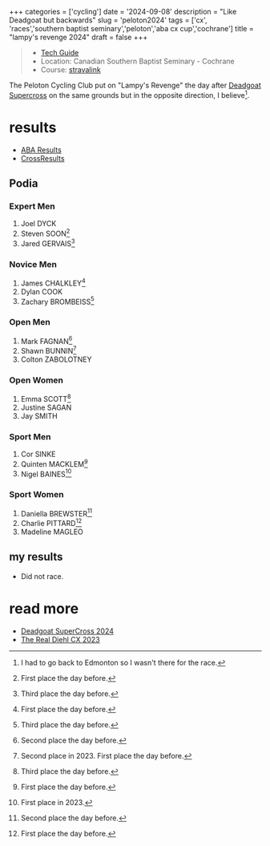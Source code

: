 +++
categories = ['cycling']
date = '2024-09-08'
description = "Like Deadgoat but backwards"
slug = 'peloton2024'
tags = ['cx', 'races','southern baptist seminary','peloton','aba cx cup','cochrane']
title = "lampy's revenge 2024"
draft = false
+++

> * [Tech Guide](https://docs.google.com/document/d/1MJQTTbGPNvECuu5OOnkIr5maWq72t0yckqd9sq8jd9c/edit)
> * Location: Canadian Southern Baptist Seminary - Cochrane
> * Course: [stravalink](http://www.strava.com/segments/37752250)

The Peloton Cycling Club put on "Lampy's Revenge" the day after [Deadgoat Supercross](../deadgoat2024/) on the same grounds but in the opposite direction, I believe[^1].

[^1]: I had to go back to Edmonton so I wasn't there for the race.

# results

* [ABA Results](https://www.albertabicycle.ab.ca/uploads/files/2024%20Documents/2024%20Race%20Results/Peloton%20CX%202024%20final%20-%20Lampys%20Revenge%20%282%29.pdf)
* [CrossResults](https://www.crossresults.com/race/12351)

## Podia

### Expert Men

1. Joel DYCK
2. Steven SOON[^2]
3. Jared GERVAIS[^3]

[^2]: First place the day before.
[^3]: Third place the day before.
### Novice Men

1. James CHALKLEY[^4]
2. Dylan COOK
3. Zachary BROMBEISS[^5]

[^4]: First place the day before.
[^5]: Third place the day before.
### Open Men

1. Mark FAGNAN[^6]
2. Shawn BUNNIN[^7]
3. Colton ZABOLOTNEY

[^6]: Second place the day before.
[^7]: Second place in 2023. First place the day before.
### Open Women

1. Emma SCOTT[^8]
2. Justine SAGAN
3. Jay SMITH

[^8]: Third place the day before.
### Sport Men

1. Cor SINKE
2. Quinten MACKLEM[^9]
3. Nigel BAINES[^10]

[^9]: First place the day before.
[^10]: First place in 2023.
### Sport Women

1. Daniella BREWSTER[^11]
2. Charlie PITTARD[^12]
3. Madeline MAGLEO

[^11]: Second place the day before.
[^12]: First place the day before.

## my results

* Did not race. 

# read more

* [Deadgoat SuperCross 2024](../deadgoat2024/)
* [The Real Diehl CX 2023](../peloton2023/)
